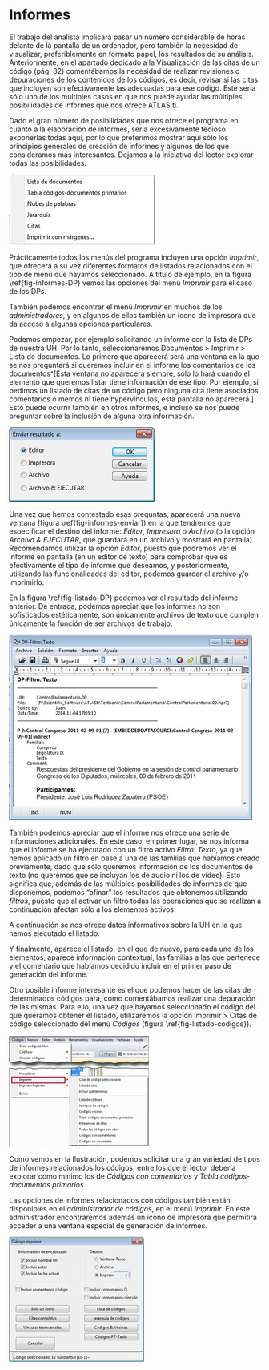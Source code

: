 ﻿# Informes

El trabajo del analista implicará pasar un número considerable de horas delante de la pantalla de un ordenador, pero también la necesidad de visualizar, preferiblemente en formato papel, los resultados de su análisis. Anteriormente, en el apartado dedicado a la Visualización de las citas de un código (pág. 82) comentábamos la necesidad de realizar revisiones o depuraciones de los contenidos de los códigos, es decir, revisar si las citas que incluyen son efectivamente las adecuadas para ese código. Este sería sólo uno de los múltiples casos en que nos puede ayudar las múltiples posibilidades de informes que nos ofrece ATLAS.ti.

Dado el gran número de posibilidades que nos ofrece el programa en cuanto a la elaboración de informes, sería excesivamente tedioso exponerlas todas aquí, por lo que preferimos mostrar aquí sólo los principios generales de creación de informes y algunos de los que consideramos más interesantes. Dejamos a la iniciativa del lector explorar todas las posibilidades.

![Tipos de informes de DPs\label{fig-informes-DP}](images/image-175.png)

Prácticamente todos los menús del programa incluyen una opción *Imprimir*, que ofrecerá a su vez diferentes formatos de listados relacionados con el tipo de menú que hayamos seleccionado. A título de ejemplo, en la figura \ref{fig-informes-DP} vemos las opciones del menú *Imprimir* para el caso de los DPs.

También podemos encontrar el menú *Imprimir* en muchos de los *administradores*, y en algunos de ellos también un icono de impresora que da acceso a algunas opciones particulares.

Podemos empezar, por ejemplo solicitando un informe con la lista de DPs de nuestra UH. Por lo tanto, seleccionaremos Documentos &gt; Imprimir &gt; Lista de documentos. Lo primero que aparecerá será una ventana en la que se nos preguntará si queremos incluir en el informe los comentarios de los documentos^[Esta ventana no aparecerá siempre, sólo lo hará cuando el elemento que queremos listar tiene información de ese tipo. Por ejemplo, si pedimos un listado de citas de un código pero ninguna cita tiene asociados comentarios o memos ni tiene hypervínculos, esta pantalla no aparecerá.]. Esto puede ocurrir también en otros informes, e incluso se nos puede preguntar sobre la inclusión de alguna otra información.

![](images/image-176.png)

Una vez que hemos contestado esas preguntas, aparecerá una nueva ventana (figura \ref{fig-informes-enviar}) en la que tendremos que especificar el destino del informe: *Editor*, *Impresora* o *Archivo* (o la opción *Archivo & EJECUTAR*, que guardará en un archivo y mostrará en pantalla). Recomendamos utilizar la opción *Editor*, puesto que podremos ver el informe en pantalla (en un editor de texto) para comprobar que es efectivamente el tipo de informe que deseamos, y posteriormente, utilizando las funcionalidades del editor, podemos guardar el archivo y/o imprimirlo.

En la figura \ref{fig-listado-DP} podemos ver el resultado del informe anterior. De entrada, podemos apreciar que los informes no son sofisticados estéticamente, son únicamente archivos de texto que cumplen únicamente la función de ser archivos de trabajo.

![Listado de Documentos primarios\label{fig-listado-DP}](images/image-177.png)

También podemos apreciar que el informe nos ofrece una serie de informaciones adicionales. En este caso, en primer lugar, se nos informa que el informe se ha ejecutado con un filtro activo *Filtro: Texto*, ya que hemos aplicado un filtro en base a una de las familias que habíamos creado previamente, dado que sólo queremos información de los documentos de texto (no queremos que se incluyan los de audio ni los de vídeo). Esto significa que, además de las múltiples posibilidades de informes de que disponemos, podemos “afinar” los resultados que obtenemos utilizando *filtros*, puesto que al activar un filtro todas las operaciones que se realizan a continuación afectan sólo a los elementos activos.

A continuación se nos ofrece datos informativos sobre la UH en la que hemos ejecutado el listado.

Y finalmente, aparece el listado, en el que de nuevo, para cada uno de los elementos, aparece información contextual, las familias a las que pertenece y el comentario que habíamos decidido incluir en el primer paso de generación del informe.

Otro posible informe interesante es el que podemos hacer de las citas de determinados códigos para, como comentábamos realizar una depuración de las mismas. Para ello, una vez que hayamos seleccionado el código del que queramos obtener el listado, utilizaremos la opción Imprimir &gt; Citas de código seleccionado del menú *Códigos* (figura \ref{fig-listado-codigos}).

![Listados de Códigos\label{fig-listado-codigos}](images/image-178.png)

Como vemos en la Ilustración, podemos solicitar una gran variedad de tipos de informes relacionados los códigos, entre los que el lector debería explorar como mínimo los de *Códigos con comentarios* y *Tabla códigos-documentos primarios.*

Las opciones de informes relacionados con códigos también están disponibles en el *administrador de códigos*, en el menú *Imprimir*. En este administrador encontraremos además un icono de impresora que permitirá acceder a una ventana especial de generación de informes.

![Ventana de opciones de informes de códigos\label{fig-ventana-informes-codigos}](images/image-179.png)


